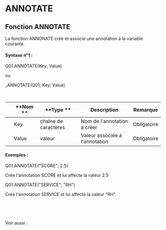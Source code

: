 # ANNOTATE

## Fonction ANNOTATE

La fonction ANNONATE crée et associe une annotation à la variable courante.

#### Syntaxe n°1 :&nbsp;

Q01.ANNOTATE(Key; Value)

ou

\_ANNOTATE(Q01; Key; Value)

&nbsp;

| &nbsp; | **Nom ** | **Type ** | **Description** | **Remarque** |
| --- | --- | --- | --- | --- |
| &nbsp; | Key | chaîne de caractères | Nom de l'annotation à créer | Obligatoire |
| &nbsp; | Value | valeur | Valeur associée à l'annotation | Obligatoire |


#### Exemples :

Q01.ANNOTATE("SCORE"; 2.5)

Crée l'annotation SCORE et lui affecte la valeur 2.5

Q01.ANNOTATE("SERVICE"; "RH")

Crée l'annotation SERVICE et lui affecte la valeur "RH".

&nbsp;

&nbsp;

Voir aussi :&nbsp;

